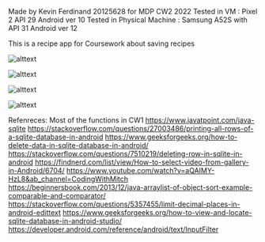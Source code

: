 Made by Kevin Ferdinand 20125628 for MDP CW2 2022
Tested in VM : Pixel 2 API 29 Android ver 10
Tested in Physical Machine : Samsung A52S with API 31 Android ver 12

This is a recipe app for Coursework about saving recipes

![alttext](images/Main.png "Main")

![alttext](images/newrecipe.png "newrecipe")

![alttext](images/viewrecipe.png "viewrecipe")

![alttext](images/viewvideo.png "viewvideo")


Refenreces:
Most of the functions in CW1
https://www.javatpoint.com/java-sqlite
https://stackoverflow.com/questions/27003486/printing-all-rows-of-a-sqlite-database-in-android
https://www.geeksforgeeks.org/how-to-delete-data-in-sqlite-database-in-android/
https://stackoverflow.com/questions/7510219/deleting-row-in-sqlite-in-android
https://findnerd.com/list/view/How-to-select-video-from-gallery-in-Android/6704/
https://www.youtube.com/watch?v=aQAIMY-HzL8&ab_channel=CodingWithMitch
https://beginnersbook.com/2013/12/java-arraylist-of-object-sort-example-comparable-and-comparator/
https://stackoverflow.com/questions/5357455/limit-decimal-places-in-android-edittext
https://www.geeksforgeeks.org/how-to-view-and-locate-sqlite-database-in-android-studio/
https://developer.android.com/reference/android/text/InputFilter
